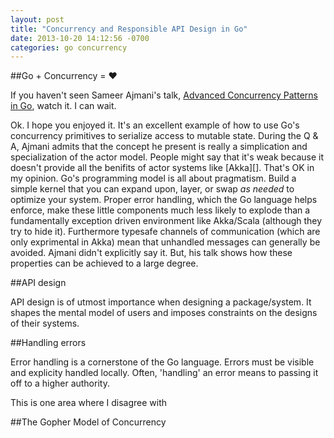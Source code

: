 ```yaml
---
layout: post
title: "Concurrency and Responsible API Design in Go"
date: 2013-10-20 14:12:56 -0700
categories: go concurrency
---
```

[1]: "http://blog.golang.org/advanced-go-concurrency-patterns"
[2]: "http://akka.io/"

##Go + Concurrency = &hearts;

If you haven't seen Sameer Ajmani's talk, [Advanced Concurrency Patterns in Go][1],
watch it. I can wait.

Ok. I hope you enjoyed it. It's an excellent example of how to use Go's
concurrency primitives to serialize access to mutable state. During the Q & A,
Ajmani admits that the concept he present is really a simplication and
specialization of the actor model. People might say that it's weak because
it doesn't provide all the benifits of actor systems like [Akka][]. That's
OK in my opinion. Go's programming model is all about pragmatism. Build a simple
kernel that you can expand upon, layer, or swap *as needed* to optimize your
system. Proper error handling, which the Go language helps enforce, make these
little components much less likely to explode than a fundamentally exception
driven environment like Akka/Scala (although they try to hide it). Furthermore
typesafe channels of communication (which are only exprimental in Akka) mean
that unhandled messages can generally be avoided. Ajmani didn't explicitly
say it. But, his talk shows how these properties can be achieved to a large
degree.

##API design

API design is of utmost importance when designing a package/system. It shapes
the mental model of users and imposes constraints on the designs of their
systems.

##Handling errors

Error handling is a cornerstone of the Go language. Errors must be visible and
explicity handled locally. Often, 'handling' an error means to passing it off to
a higher authority.

This is one area where I disagree with 

##The Gopher Model of Concurrency
